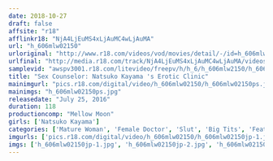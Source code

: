 ```yaml
---
date: 2018-10-27
draft: false
affsite: "r18"
afflinkr18: "NjA4LjEuMS4xLjAuMC4wLjAuMA"
url: "h_606mlw02150"
urloriginal: "http://www.r18.com/videos/vod/movies/detail/-/id=h_606mlw02150"
urlfinal: "http://media.r18.com/track/NjA4LjEuMS4xLjAuMC4wLjAuMA/videos/vod/movies/detail/-/id=h_606mlw02150"
samplevid: "awspv3001.r18.com/litevideo/freepv/h/h_6/h_606mlw2150/h_606mlw2150_dmb_w.mp4"
title: "Sex Counselor: Natsuko Kayama 's Erotic Clinic"
mainimgurl: "pics.r18.com/digital/video/h_606mlw02150/h_606mlw02150ps.jpg"
mainimgs: "h_606mlw02150ps.jpg"
releasedate: "July 25, 2016"
duration: 118
productioncomp: "Mellow Moon"
girls: ['Natsuko Kayama']
categories: ['Mature Woman', 'Female Doctor', 'Slut', 'Big Tits', 'Featured Actress', 'Masturbation', 'Hi-Def']
imgurls: ['pics.r18.com/digital/video/h_606mlw02150/h_606mlw02150jp-1.jpg', 'pics.r18.com/digital/video/h_606mlw02150/h_606mlw02150jp-2.jpg', 'pics.r18.com/digital/video/h_606mlw02150/h_606mlw02150jp-3.jpg', 'pics.r18.com/digital/video/h_606mlw02150/h_606mlw02150jp-4.jpg', 'pics.r18.com/digital/video/h_606mlw02150/h_606mlw02150jp-5.jpg', 'pics.r18.com/digital/video/h_606mlw02150/h_606mlw02150jp-6.jpg', 'pics.r18.com/digital/video/h_606mlw02150/h_606mlw02150jp-7.jpg', 'pics.r18.com/digital/video/h_606mlw02150/h_606mlw02150jp-8.jpg', 'pics.r18.com/digital/video/h_606mlw02150/h_606mlw02150jp-9.jpg', 'pics.r18.com/digital/video/h_606mlw02150/h_606mlw02150jp-10.jpg', 'pics.r18.com/digital/video/h_606mlw02150/h_606mlw02150jp-11.jpg', 'pics.r18.com/digital/video/h_606mlw02150/h_606mlw02150jp-12.jpg', 'pics.r18.com/digital/video/h_606mlw02150/h_606mlw02150jp-13.jpg', 'pics.r18.com/digital/video/h_606mlw02150/h_606mlw02150jp-14.jpg', 'pics.r18.com/digital/video/h_606mlw02150/h_606mlw02150jp-15.jpg', 'pics.r18.com/digital/video/h_606mlw02150/h_606mlw02150jp-16.jpg', 'pics.r18.com/digital/video/h_606mlw02150/h_606mlw02150jp-17.jpg', 'pics.r18.com/digital/video/h_606mlw02150/h_606mlw02150jp-18.jpg', 'pics.r18.com/digital/video/h_606mlw02150/h_606mlw02150jp-19.jpg', 'pics.r18.com/digital/video/h_606mlw02150/h_606mlw02150jp-20.jpg']
imgs: ['h_606mlw02150jp-1.jpg', 'h_606mlw02150jp-2.jpg', 'h_606mlw02150jp-3.jpg', 'h_606mlw02150jp-4.jpg', 'h_606mlw02150jp-5.jpg', 'h_606mlw02150jp-6.jpg', 'h_606mlw02150jp-7.jpg', 'h_606mlw02150jp-8.jpg', 'h_606mlw02150jp-9.jpg', 'h_606mlw02150jp-10.jpg', 'h_606mlw02150jp-11.jpg', 'h_606mlw02150jp-12.jpg', 'h_606mlw02150jp-13.jpg', 'h_606mlw02150jp-14.jpg', 'h_606mlw02150jp-15.jpg', 'h_606mlw02150jp-16.jpg', 'h_606mlw02150jp-17.jpg', 'h_606mlw02150jp-18.jpg', 'h_606mlw02150jp-19.jpg', 'h_606mlw02150jp-20.jpg']
---
```

